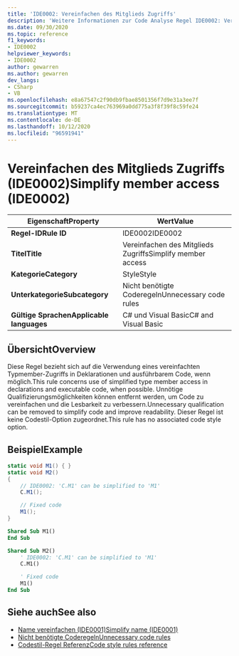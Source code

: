 ```yaml
---
title: 'IDE0002: Vereinfachen des Mitglieds Zugriffs'
description: 'Weitere Informationen zur Code Analyse Regel IDE0002: Vereinfachen des Element Zugriffs'
ms.date: 09/30/2020
ms.topic: reference
f1_keywords:
- IDE0002
helpviewer_keywords:
- IDE0002
author: gewarren
ms.author: gewarren
dev_langs:
- CSharp
- VB
ms.openlocfilehash: e8a67547c2f90db9fbae8501356f7d9e31a3ee7f
ms.sourcegitcommit: b59237ca4ec763969a0dd775a3f8f39f8c59fe24
ms.translationtype: MT
ms.contentlocale: de-DE
ms.lasthandoff: 10/12/2020
ms.locfileid: "96591941"
---
```

# <a name="simplify-member-access-ide0002"></a><span data-ttu-id="4efa1-103">Vereinfachen des Mitglieds Zugriffs (IDE0002)</span><span class="sxs-lookup"><span data-stu-id="4efa1-103">Simplify member access (IDE0002)</span></span>

|<span data-ttu-id="4efa1-104">Eigenschaft</span><span class="sxs-lookup"><span data-stu-id="4efa1-104">Property</span></span>|<span data-ttu-id="4efa1-105">Wert</span><span class="sxs-lookup"><span data-stu-id="4efa1-105">Value</span></span>|
|-|-|
| <span data-ttu-id="4efa1-106">**Regel-ID**</span><span class="sxs-lookup"><span data-stu-id="4efa1-106">**Rule ID**</span></span> | <span data-ttu-id="4efa1-107">IDE0002</span><span class="sxs-lookup"><span data-stu-id="4efa1-107">IDE0002</span></span> |
| <span data-ttu-id="4efa1-108">**Titel**</span><span class="sxs-lookup"><span data-stu-id="4efa1-108">**Title**</span></span> | <span data-ttu-id="4efa1-109">Vereinfachen des Mitglieds Zugriffs</span><span class="sxs-lookup"><span data-stu-id="4efa1-109">Simplify member access</span></span> |
| <span data-ttu-id="4efa1-110">**Kategorie**</span><span class="sxs-lookup"><span data-stu-id="4efa1-110">**Category**</span></span> | <span data-ttu-id="4efa1-111">Style</span><span class="sxs-lookup"><span data-stu-id="4efa1-111">Style</span></span> |
| <span data-ttu-id="4efa1-112">**Unterkategorie**</span><span class="sxs-lookup"><span data-stu-id="4efa1-112">**Subcategory**</span></span> | <span data-ttu-id="4efa1-113">Nicht benötigte Coderegeln</span><span class="sxs-lookup"><span data-stu-id="4efa1-113">Unnecessary code rules</span></span> |
| <span data-ttu-id="4efa1-114">**Gültige Sprachen**</span><span class="sxs-lookup"><span data-stu-id="4efa1-114">**Applicable languages**</span></span> | <span data-ttu-id="4efa1-115">C# und Visual Basic</span><span class="sxs-lookup"><span data-stu-id="4efa1-115">C# and Visual Basic</span></span> |

## <a name="overview"></a><span data-ttu-id="4efa1-116">Übersicht</span><span class="sxs-lookup"><span data-stu-id="4efa1-116">Overview</span></span>

<span data-ttu-id="4efa1-117">Diese Regel bezieht sich auf die Verwendung eines vereinfachten Typmember-Zugriffs in Deklarationen und ausführbarem Code, wenn möglich.</span><span class="sxs-lookup"><span data-stu-id="4efa1-117">This rule concerns use of simplified type member access in declarations and executable code, when possible.</span></span> <span data-ttu-id="4efa1-118">Unnötige Qualifizierungsmöglichkeiten können entfernt werden, um Code zu vereinfachen und die Lesbarkeit zu verbessern.</span><span class="sxs-lookup"><span data-stu-id="4efa1-118">Unnecessary qualification can be removed to simplify code and improve readability.</span></span> <span data-ttu-id="4efa1-119">Dieser Regel ist keine Codestil-Option zugeordnet.</span><span class="sxs-lookup"><span data-stu-id="4efa1-119">This rule has no associated code style option.</span></span>

## <a name="example"></a><span data-ttu-id="4efa1-120">Beispiel</span><span class="sxs-lookup"><span data-stu-id="4efa1-120">Example</span></span>

```csharp
static void M1() { }
static void M2()
{
    // IDE0002: 'C.M1' can be simplified to 'M1'
    C.M1();

    // Fixed code
    M1();
}
```

```vb
Shared Sub M1()
End Sub

Shared Sub M2()
    ' IDE0002: 'C.M1' can be simplified to 'M1'
    C.M1()

    ' Fixed code
    M1()
End Sub
```

## <a name="see-also"></a><span data-ttu-id="4efa1-121">Siehe auch</span><span class="sxs-lookup"><span data-stu-id="4efa1-121">See also</span></span>

- [<span data-ttu-id="4efa1-122">Name vereinfachen (IDE0001)</span><span class="sxs-lookup"><span data-stu-id="4efa1-122">Simplify name (IDE0001)</span></span>](ide0001.md)
- [<span data-ttu-id="4efa1-123">Nicht benötigte Coderegeln</span><span class="sxs-lookup"><span data-stu-id="4efa1-123">Unnecessary code rules</span></span>](unnecessary-code-rules.md)
- [<span data-ttu-id="4efa1-124">Codestil-Regel Referenz</span><span class="sxs-lookup"><span data-stu-id="4efa1-124">Code style rules reference</span></span>](index.md)
